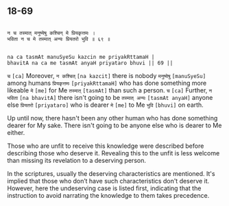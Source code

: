 ## 18-69


```shloka-sa

न च तस्मात् मनुष्येषु कश्चिन् मे प्रियकृत्तमः ।
भविता न च मे तस्मात् अन्यः प्रियतरो भुवि ॥ ६९ ॥

```
```shloka-sa-hk

na ca tasmAt manuSyeSu kazcin me priyakRttamaH |
bhavitA na ca me tasmAt anyaH priyataro bhuvi || 69 ||

```
`च` `[ca]` Moreover, `न कश्चित्` `[na kazcit]` there is nobody `मनुष्येषु` `[manuSyeSu]` among humans `प्रियकृत्तमः` `[priyakRttamaH]` who has done something more likeable `मे` `[me]` for Me `तस्मात्` `[tasmAt]` than such a person. `च` `[ca]` Further, `न भविता` `[na bhavitA]` there isn't going to be `तस्मात् अन्यः` `[tasmAt anyaH]` anyone else `प्रियतरो` `[priyataro]` who is dearer `मे` `[me]` to Me `भुवि` `[bhuvi]` on earth.

Up until now, there hasn't been any other human who has done something dearer for My sake. There isn't going to be anyone else who is dearer to Me either. 

Those who are unfit to receive this knowledge were described before describing those who deserve it. Revealing this to the unfit is less welcome than missing its revelation to a deserving person.

In the scriptures, usually the deserving characteristics are mentioned. It's implied that those who don’t have such characteristics don't deserve it. However, here the undeserving case is listed first, indicating that the instruction to avoid narrating the knowledge to them takes precedence.


